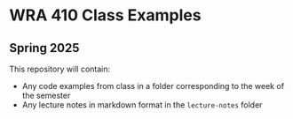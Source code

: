 # WRA 410 Class Examples

## Spring 2025

This repository will contain:

- Any code examples from class in a folder corresponding to the week of
  the semester
- Any lecture notes in markdown format in the `lecture-notes` folder

